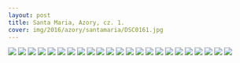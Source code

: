```yaml
---
layout: post
title: Santa Maria, Azory, cz. 1.
cover: img/2016/azory/santamaria/DSC0161.jpg
---
```

<img src="/img/2016/azory/santamaria/DSC0161.jpg">

<img src="/img/2016/azory/santamaria/DSC0063.jpg">
<img src="/img/2016/azory/santamaria/DSC0091.jpg">
<img src="/img/2016/azory/santamaria/DSC0095.jpg">
<img src="/img/2016/azory/santamaria/DSC0100.jpg">
<img src="/img/2016/azory/santamaria/DSC0111.jpg">
<img src="/img/2016/azory/santamaria/DSC0114.jpg">
<img src="/img/2016/azory/santamaria/DSC0116.jpg">
<img src="/img/2016/azory/santamaria/DSC0119.jpg">
<img src="/img/2016/azory/santamaria/DSC0133.jpg">
<img src="/img/2016/azory/santamaria/DSC0142.jpg">
<img src="/img/2016/azory/santamaria/DSC0146.jpg">
<img src="/img/2016/azory/santamaria/DSC0149.jpg">
<img src="/img/2016/azory/santamaria/DSC0155.jpg">
<img src="/img/2016/azory/santamaria/DSC0166.jpg">
<img src="/img/2016/azory/santamaria/DSC0169.jpg">
<img src="/img/2016/azory/santamaria/DSC0172.jpg">
<img src="/img/2016/azory/santamaria/DSC0211.jpg">
<img src="/img/2016/azory/santamaria/DSC0215.jpg">
<img src="/img/2016/azory/santamaria/DSC0217.jpg">
<img src="/img/2016/azory/santamaria/PicoAlto.jpg">
<img src="/img/2016/azory/santamaria/PicoAlto3.jpg">
<img src="/img/2016/azory/santamaria/PicoAlto2.jpg">

<div class="fb-comments" data-href="http://emilkape.github.io/Santa-Maria-2016" data-numposts="5" data-width="100%"></div>
